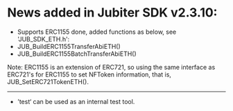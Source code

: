 # News added in Jubiter SDK v2.3.10:
+ Supports ERC1155 done, added functions as below, see 'JUB_SDK_ETH.h':
+ JUB_BuildERC1155TransferAbiETH()
+ JUB_BuildERC1155BatchTransferAbiETH()

Note: ERC1155 is an extension of ERC721, so using the same interface as ERC721's for  ERC1155 to set NFToken information, that is, JUB_SetERC721TokenETH().

-------------------
+ ’test‘ can be used as an internal test tool.
